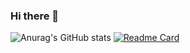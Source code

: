 ### Hi there 👋
![Anurag's GitHub stats](https://github-readme-stats.vercel.app/api?username=chayezo&theme=vision-friendly-dark&show_icons=true)
[![Readme Card](https://github-readme-stats.vercel.app/api/pin/?username=chayezo&repo=algorithm&theme=vision-friendly-dark&show_owner=true)](https://github.com/chayezo/algorithm)

<!--
![](https://github-profile-summary-cards.vercel.app/api/cards/profile-details?username=chayezo&theme=nord_bright)
![](https://github-profile-summary-cards.vercel.app/api/cards/most-commit-language?username=chayezo&theme=nord_bright)
![](https://github-profile-summary-cards.vercel.app/api/cards/stats?username=chayezo&theme=nord_bright)
-->


<!--
**chayezo/chayezo** is a ✨ _special_ ✨ repository because its `README.md` (this file) appears on your GitHub profile.
![Anurag's github stats](https://github-readme-stats.vercel.app/api?username=chayezo&theme=solarized-dark&show_icons=true)
Here are some ideas to get you started:

- 🔭 I’m currently working on ...
- 🌱 I’m currently learning ...
- 👯 I’m looking to collaborate on ...
- 🤔 I’m looking for help with ...
- 💬 Ask me about ...
- 📫 How to reach me: ...
- 😄 Pronouns: ...
- ⚡ Fun fact: ...
-->
